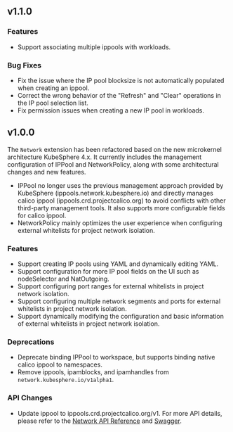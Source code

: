 <!---
Please do not delete this line of version tag
RELEASE_MARK v4.1.2 RELEASE_MARK
Please do not delete this line of version tag
-->
## v1.1.0

### Features

- Support associating multiple ippools with workloads.

### Bug Fixes

- Fix the issue where the IP pool blocksize is not automatically populated when creating an ippool.
- Correct the wrong behavior of the "Refresh" and "Clear" operations in the IP pool selection list.
- Fix permission issues when creating a new IP pool in workloads.

<!---
Please do not delete this line of version tag
RELEASE_MARK v4.1.0 RELEASE_MARK
Please do not delete this line of version tag
-->
## v1.0.0

The `Network` extension has been refactored based on the new microkernel architecture KubeSphere 4.x. It currently includes the management configuration of IPPool and NetworkPolicy, along with some architectural changes and new features.

- IPPool no longer uses the previous management approach provided by KubeSphere (ippools.network.kubesphere.io) and directly manages calico ippool (ippools.crd.projectcalico.org) to avoid conflicts with other third-party management tools. It also supports more configurable fields for calico ippool.
- NetworkPolicy mainly optimizes the user experience when configuring external whitelists for project network isolation.

### Features

- Support creating IP pools using YAML and dynamically editing YAML.
- Support configuration for more IP pool fields on the UI such as nodeSelector and NatOutgoing.
- Support configuring port ranges for external whitelists in project network isolation.
- Support configuring multiple network segments and ports for external whitelists in project network isolation.
- Support dynamically modifying the configuration and basic information of external whitelists in project network isolation.

### Deprecations

- Deprecate binding IPPool to workspace, but supports binding native calico ippool to namespaces.
- Remove ippools, ipamblocks, and ipamhandles from `network.kubesphere.io/v1alpha1`.

### API Changes

- Update ippool to ippools.crd.projectcalico.org/v1. For more API details, please refer to the [Network API Reference](https://yunify-qingcloud-docs.pek3b.qingstor.com/docs/kse/v4.1/network-api_doc.md) and [Swagger](https://yunify-qingcloud-docs.pek3b.qingstor.com/docs/kse/v4.1/network-swagger.yaml).


